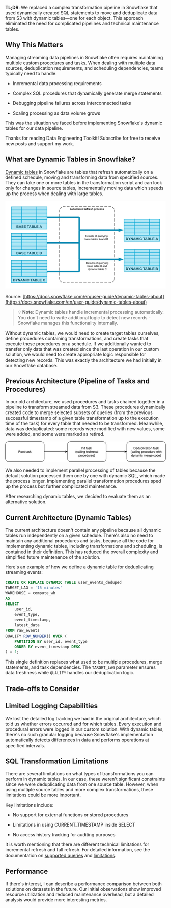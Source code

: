 **TL;DR**: We replaced a complex transformation pipeline in Snowflake that used dynamically created SQL statements to move and deduplicate data from S3 with dynamic tables—one for each object. This approach eliminated the need for complicated pipelines and technical maintenance tables.

## Why This Matters

Managing streaming data pipelines in Snowflake often requires maintaining multiple custom procedures and tasks. When dealing with multiple data sources, deduplication requirements, and scheduling dependencies, teams typically need to handle:

- Incremental data processing requirements
    
- Complex SQL procedures that dynamically generate merge statements
    
- Debugging pipeline failures across interconnected tasks
    
- Scaling processing as data volume grows
    

This was the situation we faced before implementing Snowflake's dynamic tables for our data pipeline.

Thanks for reading Data Engineering Toolkit! Subscribe for free to receive new posts and support my work.

## What are Dynamic Tables in Snowflake?

[Dynamic tables](https://docs.snowflake.com/en/user-guide/dynamic-tables-about) in Snowflake are tables that refresh automatically on a defined schedule, moving and transforming data from specified sources. They can take one or more tables in the transformation script and can look only for changes in source tables, incrementally moving data which speeds up the process when dealing with large tables.

![Visual representation of automated refresh process between base objects and dynamic tables](/assets/dynamic_tables_sf.webp)

Source: [https://docs.snowflake.com/en/user-guide/dynamic-tables-about](https://docs.snowflake.com/en/user-guide/dynamic-tables-about)

> 💡 **Note**: Dynamic tables handle incremental processing automatically. You don't need to write additional logic to detect new records - Snowflake manages this functionality internally.

Without dynamic tables, we would need to create target tables ourselves, define procedures containing transformations, and create tasks that execute these procedures on a schedule. If we additionally wanted to transfer only data that was created since the last operation in our custom solution, we would need to create appropriate logic responsible for detecting new records. This was exactly the architecture we had initially in our Snowflake database.

## Previous Architecture (Pipeline of Tasks and Procedures)

In our old architecture, we used procedures and tasks chained together in a pipeline to transform streamed data from S3. These procedures dynamically created code to merge selected subsets of queries (from the previous successful timestamp of a given table transformation up to the execution time of the task) for every table that needed to be transformed. Meanwhile, data was deduplicated: some records were modified with new values, some were added, and some were marked as retired.


![Example pipeline of procedures and tasks used to ETL streaming data.](/assets/dynamic_tables_pipeline.webp)


We also needed to implement parallel processing of tables because the default solution processed them one by one with dynamic SQL, which made the process longer. Implementing parallel transformation procedures sped up the process but further complicated maintenance.

After researching dynamic tables, we decided to evaluate them as an alternative solution.

## Current Architecture (Dynamic Tables)

The current architecture doesn't contain any pipeline because all dynamic tables run independently on a given schedule. There's also no need to maintain any additional procedures and tasks, because all the code for implementing dynamic tables, including transformations and scheduling, is contained in their definition. This has reduced the overall complexity and simplified future maintenance of the solution.

Here's an example of how we define a dynamic table for deduplicating streaming events:

```sql
CREATE OR REPLACE DYNAMIC TABLE user_events_deduped
TARGET_LAG = '15 minutes'
WAREHOUSE = compute_wh
AS
SELECT
    user_id,
    event_type,
    event_timestamp,
    latest_data
FROM raw_events
QUALIFY ROW_NUMBER() OVER (
    PARTITION BY user_id, event_type
    ORDER BY event_timestamp DESC
) = 1;
```

This single definition replaces what used to be multiple procedures, merge statements, and task dependencies. The `TARGET_LAG` parameter ensures data freshness while `QUALIFY` handles our deduplication logic.

## Trade-offs to Consider

## Limited Logging Capabilities

We lost the detailed log tracking we had in the original architecture, which told us whether errors occurred and for which tables. Every execution and procedural errors were logged in our custom solution. With dynamic tables, there's no such granular logging because Snowflake's implementation automatically detects differences in data and performs operations at specified intervals.

## SQL Transformation Limitations

There are several limitations on what types of transformations you can perform in dynamic tables. In our case, these weren't significant constraints since we were deduplicating data from one source table. However, when using multiple source tables and more complex transformations, these limitations could be more important.

Key limitations include:

- No support for external functions or stored procedures
    
- Limitations in using CURRENT_TIMESTAMP inside SELECT
    
- No access history tracking for auditing purposes
    

It is worth mentioning that there are different technical limitations for incremental refresh and full refresh. For detailed information, see the documentation on [supported queries](https://docs.snowflake.com/en/user-guide/dynamic-tables-supported-queries) and [limitations](https://docs.snowflake.com/en/user-guide/dynamic-tables-limitations).

## Performance

If there's interest, I can describe a performance comparison between both solutions on datasets in the future. Our initial observations show improved resource utilization and reduced maintenance overhead, but a detailed analysis would provide more interesting metrics.